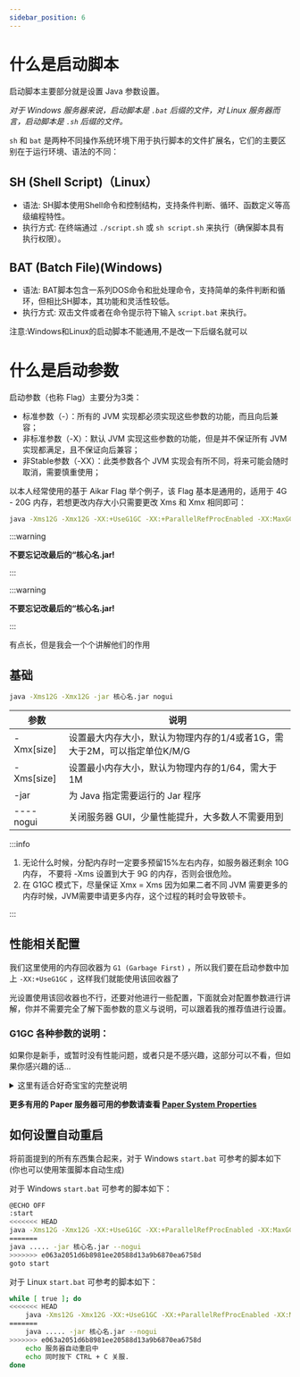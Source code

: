 ```yaml
---
sidebar_position: 6
---
```


# 什么是启动脚本

启动脚本主要部分就是设置 Java 参数设置。

*对于 Windows 服务器来说，启动脚本是 `.bat` 后缀的文件，对 Linux 服务器而言，启动脚本是 `.sh` 后缀的文件。*

`sh` 和 `bat` 是两种不同操作系统环境下用于执行脚本的文件扩展名，它们的主要区别在于运行环境、语法的不同：

## SH (Shell Script)（Linux）

* 语法: SH脚本使用Shell命令和控制结构，支持条件判断、循环、函数定义等高级编程特性。
* 执行方式: 在终端通过 `./script.sh` 或 `sh script.sh` 来执行（确保脚本具有执行权限）。

## BAT (Batch File)(Windows)

* 语法: BAT脚本包含一系列DOS命令和批处理命令，支持简单的条件判断和循环，但相比SH脚本，其功能和灵活性较低。
* 执行方式: 双击文件或者在命令提示符下输入 `script.bat` 来执行。

注意:Windows和Linux的启动脚本不能通用,不是改一下后缀名就可以

# 什么是启动参数

启动参数（也称 Flag）主要分为3类：

* 标准参数（-）：所有的 JVM 实现都必须实现这些参数的功能，而且向后兼容；
* 非标准参数（-X）：默认 JVM 实现这些参数的功能，但是并不保证所有 JVM 实现都满足，且不保证向后兼容；
* 非Stable参数（-XX）：此类参数各个 JVM 实现会有所不同，将来可能会随时取消，需要慎重使用；

以本人经常使用的基于 Aikar Flag 举个例子，该 Flag 基本是通用的，适用于 4G - 20G 内存，若想更改内存大小只需要更改 Xms 和 Xmx 相同即可：

```bash
java -Xms12G -Xmx12G -XX:+UseG1GC -XX:+ParallelRefProcEnabled -XX:MaxGCPauseMillis=200 -XX:+UnlockExperimentalVMOptions -XX:+UnlockDiagnosticVMOptions -XX:+DisableExplicitGC -XX:+AlwaysPreTouch -XX:G1NewSizePercent=30 -XX:G1MaxNewSizePercent=40 -XX:G1HeapRegionSize=8M -XX:G1ReservePercent=20 -XX:G1HeapWastePercent=5 -XX:G1MixedGCCountTarget=4 -XX:InitiatingHeapOccupancyPercent=15 -XX:G1MixedGCLiveThresholdPercent=90 -XX:G1RSetUpdatingPauseTimePercent=5 -XX:SurvivorRatio=32 -DPaper.printStacktraceOnBadPluginClassAccess=false -Dpaper.alwaysPrintWarningState=false -Duser.timezone=GMT+08 -Dfile.encoding=UTF-8 -Xlog:async --enable-preview --add-opens=java.base/java.lang=ALL-UNNAMED --add-modules=jdk.incubator.vector -jar 核心名.jar --nogui
```

:::warning

**不要忘记改最后的“核心名.jar!**

:::

:::warning

**不要忘记改最后的“核心名.jar!**

:::

有点长，但是我会一个个讲解他们的作用

## 基础

```bash
java -Xms12G -Xmx12G -jar 核心名.jar nogui
```

| 参数 | 说明 |
| ----------- | ----------- |
| -Xmx[size] | 设置最大内存大小，默认为物理内存的1/4或者1G，需大于2M，可以指定单位K/M/G |
| -Xms[size] | 设置最小内存大小，默认为物理内存的1/64，需大于1M |
| -jar | 为 Java 指定需要运行的 Jar 程序 |
| ----nogui | 关闭服务器 GUI，少量性能提升，大多数人不需要用到 |

:::info

1. 无论什么时候，分配内存时一定要多预留15%左右内存，如服务器还剩余 10G 内存， 不要将 -Xms 设置到大于 9G 的内存，否则会很危险。
2. 在 G1GC 模式下，尽量保证 Xmx = Xms 因为如果二者不同 JVM 需要更多的内存时候，JVM需要申请更多内存，这个过程的耗时会导致顿卡。

:::

## 性能相关配置

我们这里使用的内存回收器为 `G1 (Garbage First)` ，所以我们要在启动参数中加上 `-XX:+UseG1GC` ，这样我们就能使用该回收器了

光设置使用该回收器也不行，还要对他进行一些配置，下面就会对配置参数进行讲解，你并不需要完全了解下面参数的意义与说明，可以跟着我的推荐值进行设置。

### G1GC 各种参数的说明：

如果你是新手，或暂时没有性能问题，或者只是不感兴趣，这部分可以不看，但如果你感兴趣的话...

<details>
    <summary> 这里有适合好奇宝宝的完整说明 </summary>

| 参数                               | 说明                                                         |
| :--------------------------------- | :----------------------------------------------------------- |
| -XX:+UseG1GC                       | 使用 G1 GC。                                                 |
| -XX:G1NewSizePercent               | 设置新生代区域大小。由于 Minecraft 拥有大量短期对象，所以需要更多新生代空间，而新一代太小会导致服务器顿卡。 |
| -XX:G1MaxNewSizePercent            | 设置最大新生代区域大小。                                        |
| -XX:MaxGCPauseMillis               | 设置一个 GC 暂停时间期望目标，这是一个非硬性目标，JVM 会尽可能的保证这个目标。 |
| -XX:G1HeapWastePercent             | 当堆中有超过这个百分比的内存是空闲或可回收的，它会触发一次 Mixed GC，从而尽量避免 Full GC。  |
| -XX:InitiatingHeapOccupancyPercent | 设置了开始 Mixed GC 时堆的占用率阈值，默认为 45%， 降低该值可以更早地开始回收老年代空间，避免老年代快速增长导致较长的 GC 停顿。  |
| -XX:G1RSetUpdatingPauseTimePercent | 我们推荐设置为默认值的一半即 5 %，以使更多时间并发以减少暂停持续时间。 |
| -XX:G1MixedGCLiveThresholdPercent  | 调节何时将区域合并至年轻代混合 GC 中，调高该值可以减少 OldGC 发生的频率，而 Mixed GC 不那么消耗资源也不容易导致长时间的卡顿，因此我们推荐设置为 90。 |
| -XX:G1ReservePercent              | Minecraft 新版本内存分配非常快，GC 时候可能缺乏足够空闲内存进行数据迁移。为了保证内存预留，我们推荐设置为默认值的两倍即 20。 |
| -XX:MaxTenuringThreshold           | 通过将其设置为1，限制新生代到老年代的晋升，在不影响性能的前提下，成功规避了新生代的不合理晋升，而长期存活对象的 GC 将在混合 GC 周期中，可有效防止 Minecraft 短期对象过早进入老年代，提高了整体效率。 |
| -XX:G1MixedGCCountTarget           | 设置触发 Full GC 之前，尝试 Mixed GC 的目标次数。默认值为 8。降低该值能降低 GC 开销，将停顿均匀分布减少顿卡。|
| -XX:G1HeapRegionSize               | 设置 G1GC 堆大小。任何此大小的一半（4MB）的内存分配都将划分到老年代。而使用 Java 默认值大多数情况下会太低，这会对象导致被销毁，降低内存利用效率。 |
| -XX:SurvivorRatio                  | 由于我们大幅减少了 MaxTenuringThreshold，因此我们将大幅减少幸存者空间的使用。这样可以释放更多区域供 Eden 使用。 |

### 其他参数

下面是关于其他方面的优化的说明：

**不要忘记改最后的“核心名.jar!**
**不要忘记改最后的“核心名.jar!**
**不要忘记改最后的“核心名.jar!**

### 其他可选的建议设置：

| 参数                               | 说明                                                         |
| :--------------------------------- | :----------------------------------------------------------- |
| -Dpaper.alwaysPrintWarningState        | Paper 服务器可用 - 将其设置为 `false` 将减少在控制台输出配置不正确、潜在问题或其他非致命但需要注意的警告信息。这意味着只有第一次出现警告时会被打印，之后相同警告不再重复显示，有助于减少日志的冗余。|
| -Duser.timezone=GMT+08        | 设置 JVM 的默认时区为格林威治标准时间(GMT)加8小时，即中国标准时间(CST)。这会影响到日期和时间相关的操作，确保它们按照预期的时区进行处理。|
| -Dfile.encoding=UTF-8        | 指定 JVM 文件读写时使用的字符编码为 UTF-8。UTF-8 是一种普遍支持多语言的字符编码格式，可以正确处理各种语言的文字，避免乱码问题。|
| --enable-preview        | 启用 Java 预览功能。Java中的预览特性是即将推出的语言或 API 功能，它们尚未成为最终标准，但可以通过此标志在当前版本的Java中试验和测试。|
| --add-opens=java.base/java.lang=ALL-UNNAMED        | 改变模块系统的访问权限，开放 `java.base` 模块中的` java.lang` 包给所有的未命名模块访问。这对于某些反射操作或在模块系统中需要访问原本受保护的内部API的应用非常有用。|
| --add-modules=jdk.incubator.vector        | 启用 Java incubator 模块。模块包含实验性质的API，比如向量计算 API（Vector API），这些 API 在正式成为标准库的一部分之前，可以通过此选项进行实验和评估。|

</details>

**更多有用的 Paper 服务器可用的参数请查看 [Paper System Properties](https://docs.papermc.io/paper/reference/system-properties)**

## 如何设置自动重启

将前面提到的所有东西集合起来，对于 Windows `start.bat` 可参考的脚本如下(你也可以使用笨蛋脚本自动生成)

对于 Windows `start.bat` 可参考的脚本如下：

```bash
@ECHO OFF
:start
<<<<<<< HEAD
java -Xms12G -Xmx12G -XX:+UseG1GC -XX:+ParallelRefProcEnabled -XX:MaxGCPauseMillis=200 -XX:+UnlockExperimentalVMOptions -XX:+UnlockDiagnosticVMOptions -XX:+DisableExplicitGC -XX:+AlwaysPreTouch -XX:G1NewSizePercent=30 -XX:G1MaxNewSizePercent=40 -XX:G1HeapRegionSize=8M -XX:G1ReservePercent=20 -XX:G1HeapWastePercent=5 -XX:G1MixedGCCountTarget=4 -XX:InitiatingHeapOccupancyPercent=15 -XX:G1MixedGCLiveThresholdPercent=90 -XX:G1RSetUpdatingPauseTimePercent=5 -XX:SurvivorRatio=32 -DPaper.printStacktraceOnBadPluginClassAccess=false -Dpaper.alwaysPrintWarningState=false -Duser.timezone=GMT+08 -Dfile.encoding=UTF-8 -Xlog:async --enable-preview --add-opens=java.base/java.lang=ALL-UNNAMED --add-modules=jdk.incubator.vector -jar 核心名.jar --nogui
=======
java ..... -jar 核心名.jar --nogui
>>>>>>> e063a2051d6b8981ee20588d13a9b6870ea6758d
goto start
```

对于 Linux `start.bat` 可参考的脚本如下：

```bash
while [ true ]; do
<<<<<<< HEAD
    java -Xms12G -Xmx12G -XX:+UseG1GC -XX:+ParallelRefProcEnabled -XX:MaxGCPauseMillis=200 -XX:+UnlockExperimentalVMOptions -XX:+UnlockDiagnosticVMOptions -XX:+DisableExplicitGC -XX:+AlwaysPreTouch -XX:G1NewSizePercent=30 -XX:G1MaxNewSizePercent=40 -XX:G1HeapRegionSize=8M -XX:G1ReservePercent=20 -XX:G1HeapWastePercent=5 -XX:G1MixedGCCountTarget=4 -XX:InitiatingHeapOccupancyPercent=15 -XX:G1MixedGCLiveThresholdPercent=90 -XX:G1RSetUpdatingPauseTimePercent=5 -XX:SurvivorRatio=32 -DPaper.printStacktraceOnBadPluginClassAccess=false -Dpaper.alwaysPrintWarningState=false -Duser.timezone=GMT+08 -Dfile.encoding=UTF-8 -Xlog:async --enable-preview --add-opens=java.base/java.lang=ALL-UNNAMED --add-modules=jdk.incubator.vector -jar 核心名.jar --nogui
=======
    java ..... -jar 核心名.jar --nogui
>>>>>>> e063a2051d6b8981ee20588d13a9b6870ea6758d
    echo 服务器自动重启中
    echo 同时按下 CTRL + C 关服.
done
```
